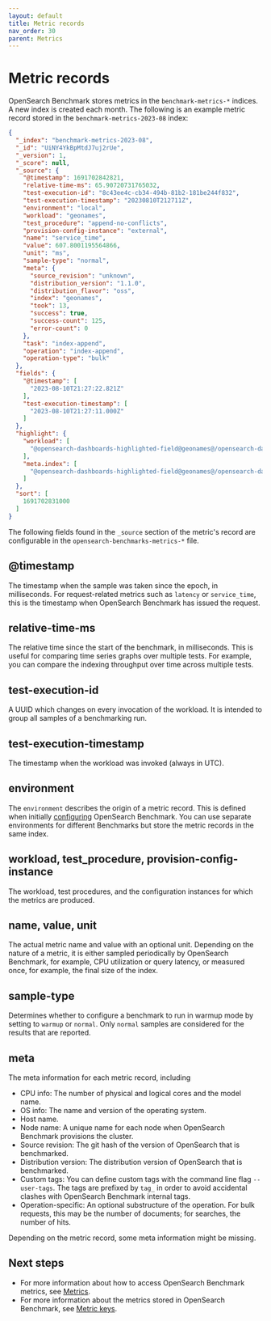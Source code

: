 ```yaml
---
layout: default
title: Metric records
nav_order: 30
parent: Metrics
---
```


# Metric records

OpenSearch Benchmark stores metrics in the `benchmark-metrics-*` indices. A new index is created each month. The following is an example metric record stored in the `benchmark-metrics-2023-08` index:

```json
{
  "_index": "benchmark-metrics-2023-08",
  "_id": "UiNY4YkBpMtdJ7uj2rUe",
  "_version": 1,
  "_score": null,
  "_source": {
    "@timestamp": 1691702842821,
    "relative-time-ms": 65.90720731765032,
    "test-execution-id": "8c43ee4c-cb34-494b-81b2-181be244f832",
    "test-execution-timestamp": "20230810T212711Z",
    "environment": "local",
    "workload": "geonames",
    "test_procedure": "append-no-conflicts",
    "provision-config-instance": "external",
    "name": "service_time",
    "value": 607.8001195564866,
    "unit": "ms",
    "sample-type": "normal",
    "meta": {
      "source_revision": "unknown",
      "distribution_version": "1.1.0",
      "distribution_flavor": "oss",
      "index": "geonames",
      "took": 13,
      "success": true,
      "success-count": 125,
      "error-count": 0
    },
    "task": "index-append",
    "operation": "index-append",
    "operation-type": "bulk"
  },
  "fields": {
    "@timestamp": [
      "2023-08-10T21:27:22.821Z"
    ],
    "test-execution-timestamp": [
      "2023-08-10T21:27:11.000Z"
    ]
  },
  "highlight": {
    "workload": [
      "@opensearch-dashboards-highlighted-field@geonames@/opensearch-dashboards-highlighted-field@"
    ],
    "meta.index": [
      "@opensearch-dashboards-highlighted-field@geonames@/opensearch-dashboards-highlighted-field@"
    ]
  },
  "sort": [
    1691702831000
  ]
}
```

The following fields found in the `_source` section of the metric's record are configurable in the `opensearch-benchmarks-metrics-*` file.

## @timestamp

The timestamp when the sample was taken since the epoch, in milliseconds. For request-related metrics such as `latency` or `service_time`, this is the timestamp when OpenSearch Benchmark has issued the request.

## relative-time-ms

The relative time since the start of the benchmark, in milliseconds. This is useful for comparing time series graphs over multiple tests. For example, you can compare the indexing throughput over time across multiple tests. 

## test-execution-id

A UUID which changes on every invocation of the workload. It is intended to group all samples of a benchmarking run.

## test-execution-timestamp

The timestamp when the workload was invoked (always in UTC).

## environment

The `environment` describes the origin of a metric record. This is defined when initially [configuring]({{site.url}}{{site.baseurl}}/benchmark/configuring-benchmark/) OpenSearch Benchmark. You can use separate environments for different Benchmarks but store the metric records in the same index.

## workload, test_procedure, provision-config-instance

The workload, test procedures, and the configuration instances for which the metrics are produced.

## name, value, unit

The actual metric name and value with an optional unit. Depending on the nature of a metric, it is either sampled periodically by OpenSearch Benchmark, for example, CPU utilization or query latency, or measured once, for example, the final size of the index.

## sample-type

Determines whether to configure a benchmark to run in warmup mode by setting to `warmup` or `normal`. Only `normal` samples are considered for the results that are reported.

## meta

The meta information for each metric record, including

- CPU info: The number of physical and logical cores and the model name.
- OS info: The name and version of the operating system.
- Host name.
- Node name: A unique name for each node when OpenSearch Benchmark provisions the cluster.
- Source revision: The git hash of the version of OpenSearch that is benchmarked. 
- Distribution version: The distribution version of OpenSearch that is benchmarked. 
- Custom tags: You can define custom tags with the command line flag `--user-tags`. The tags are prefixed by `tag_` in order to avoid accidental clashes with OpenSearch Benchmark internal tags.
- Operation-specific: An optional substructure of the operation. For bulk requests, this may be the number of documents; for searches, the number of hits.

Depending on the metric record, some meta information might be missing.

## Next steps

- For more information about how to access OpenSearch Benchmark metrics, see [Metrics]({{site.url}}{{site.baseurl}}/benchmark/metrics/index/).
- For more information about the metrics stored in OpenSearch Benchmark, see [Metric keys]({{site.url}}{{site.baseurl}}/benchmark/metrics/metric-keys).
